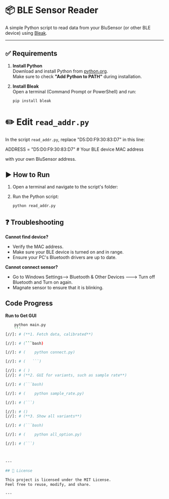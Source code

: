 # 📦 BLE Sensor Reader

A simple Python script to read data from your BluSensor (or other BLE device) using [Bleak](https://github.com/hbldh/bleak).

---

## ✅ Requirements

1. **Install Python**  
   Download and install Python from [python.org](https://www.python.org/downloads/).  
   Make sure to check **"Add Python to PATH"** during installation.

2. **Install Bleak**  
   Open a terminal (Command Prompt or PowerShell) and run:
   ```bash
   pip install bleak


# ✏️ Edit `read_addr.py`

In the script `read_addr.py`, replace "D5:D0:F9:30:83:D7" in this line:

ADDRESS = "D5:D0:F9:30:83:D7"  # Your BLE device MAC address

with your own BluSensor address.


## ▶️ How to Run

1. Open a terminal and navigate to the script's folder:

2. Run the Python script:
   ```bash
   python read_addr.py


## ❓ Troubleshooting

**Cannot find device?**  
- Verify the MAC address.
- Make sure your BLE device is turned on and in range.
- Ensure your PC's Bluetooth drivers are up to date.

**Cannot connect sensor?**
- Go to Windows Settings--> Bluetooth & Other Devices  ---> Turn off Bluetooth and Turn on again.
- Magnate sensor to ensure that it is blinking.


## Code Progress
**Run to Get GUI**
```bash
    python main.py
    ```
[//]: # (**1. Fetch data, calibrated**)

[//]: # (```bash)

[//]: # (    python connect.py)

[//]: # (   ```)

[//]: # ( )
[//]: # (**2. GUI for variants, such as sample rate**)

[//]: # (```bash)

[//]: # (    python sample_rate.py)

[//]: # (```)

[//]: # ()
[//]: # (**3. Show all variants**)

[//]: # (```bash)

[//]: # (    python all_option.py)

[//]: # (```)



---

## 📄 License

This project is licensed under the MIT License.  
Feel free to reuse, modify, and share.

---




